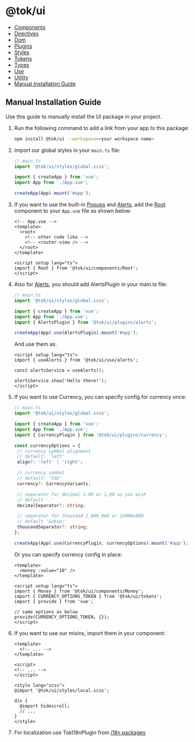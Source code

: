 # @tok/ui

- [Components](./components/README.md)
- [Directives](./directives/README.md)
- [Dom](./dom/README.md)
- [Plugins](./plugins/README.md)
- [Styles](./styles/README.md)
- [Tokens](./tokens/README.md)
- [Types](./types/README.md)
- [Use](./use/README.md)
- [Utility](./utility/README.md)
- [Manual Installation Guide](#manual-installation-guide)

## Manual Installation Guide

Use this guide to manually install the UI package in your project.

1. Run the following command to add a link from your app to this package:

   ```bash
   npm install @tok/ui --workspace=<your workspace name>
   ```

2. Import our global styles in your `main.ts` file:

   ```ts
   // main.ts
   import '@tok/ui/styles/global.scss';

   import { createApp } from 'vue';
   import App from './App.vue';

   createApp(App).mount('#app');
   ```

3. If you want to use the built-in [Popups](./components/Popup/README.md) and [Alerts](./use/alerts/README.md), add the [Root](./components/Root/README.md) component to your `App.vue` file as shown below:

   ```vue
   <!-- App.vue -->
   <template>
     <root>
       <!-- other code like -->
       <!-- <router-view /> -->
     </root>
   </template>

   <script setup lang="ts">
   import { Root } from '@tok/ui/components/Root';
   </script>
   ```

4. Also for [Alerts](./use/alerts/README.md), you should add AlertsPlugin in your main.ts file:

   ```ts
   // main.ts
   import '@tok/ui/styles/global.scss';

   import { createApp } from 'vue';
   import App from './App.vue';
   import { AlertsPlugin } from '@tok/ui/plugins/alerts';

   createApp(App).use(AlertsPlugin).mount('#app');
   ```

   And use them as:

   ```vue
   <script setup lang="ts">
   import { useAlerts } from '@tok/ui/use/alerts';

   const alertsService = useAlerts();

   alertsService.show('Hello there!');
   </script>
   ```

5. If you want to use Currency, you can specify config for currency once:

   ```ts
   // main.ts
   import '@tok/ui/styles/global.scss';

   import { createApp } from 'vue';
   import App from './App.vue';
   import { CurrencyPlugin } from '@tok/ui/plugins/currency';

   const currencyOptions = {
    // currency symbol alignment
    // default: 'left'
    align?: 'left' | 'right';

    // currency symbol
    // default: 'USD'
    currency?: CurrencyVariants;

    // separator for decimal 1.00 or 1,00 as you wish
    // default '.'
    decimalSeparator?: string;

    // separator for thousand 1_000_000 or 1x000x000
    // default '&nbsp;'
    thousandSeparator?: string;
   };

   createApp(App).use(CurrencyPlugin, currencyOptions).mount('#app');
   ```

   Or you can specify currency config in place:

   ```vue
   <template>
     <money :value="10" />
   </template>

   <script setup lang="ts">
   import { Money } from '@tok/ui/components/Money';
   import { CURRENCY_OPTIONS_TOKEN } from '@tok/ui/tokens';
   import { provide } from 'vue';

   // same options as below
   provide(CURRENCY_OPTIONS_TOKEN, {});
   </script>
   ```

6. If you want to use our mixins, import them in your component:

   ```vue
   <template>
     <!-- ... -->
   </template>

   <script>
   <!-- ... -->
   </script>

   <style lang="scss">
   @import '@tok/ui/styles/local.scss';

   div {
     @import hidescroll;
     // ...
   }
   </style>
   ```

7. For localization use TokI18nPlugin from [i18n packages](../i18n/README.md)
